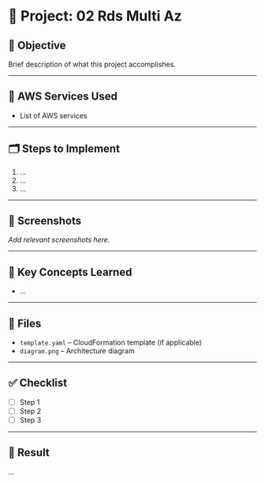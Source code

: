 # 🚀 Project: 02 Rds Multi Az

## 📌 Objective
Brief description of what this project accomplishes.

---

## 🧱 AWS Services Used
- List of AWS services

---

## 🗂️ Steps to Implement

1. ...
2. ...
3. ...

---

## 📸 Screenshots
_Add relevant screenshots here._

---

## 🧠 Key Concepts Learned
- ...

---

## 📂 Files
- `template.yaml` – CloudFormation template (if applicable)
- `diagram.png` – Architecture diagram

---

## ✅ Checklist
- [ ] Step 1
- [ ] Step 2
- [ ] Step 3

---

## 🏁 Result
...
